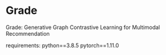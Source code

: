 # Grade
 Grade: Generative Graph Contrastive Learning for Multimodal Recommendation


requirements:
python==3.8.5
pytorch==1.11.0
